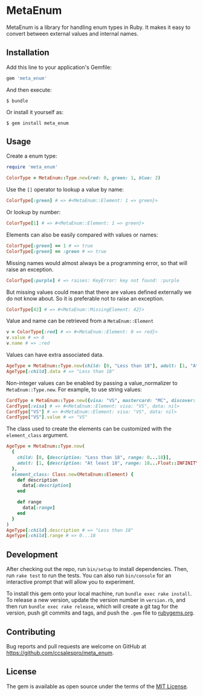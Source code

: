 # MetaEnum

MetaEnum is a library for handling enum types in Ruby. It makes it easy to
convert between external values and internal names.

## Installation

Add this line to your application's Gemfile:

```ruby
gem 'meta_enum'
```

And then execute:

    $ bundle

Or install it yourself as:

    $ gem install meta_enum

## Usage

Create a enum type:

```ruby
require 'meta_enum'

ColorType = MetaEnum::Type.new(red: 0, green: 1, blue: 2)
```

Use the `[]` operator to lookup a value by name:

```ruby
ColorType[:green] # => #<MetaEnum::Element: 1 => green}>
```

Or lookup by number:

```ruby
ColorType[1] # => #<MetaEnum::Element: 1 => green}>
```

Elements can also be easily compared with values or names:

```ruby
ColorType[:green] == 1 # => true
ColorType[:green] == :green # => true
```

Missing names would almost always be a programming error, so that will raise an exception.

```ruby
ColorType[:purple] # => raises: KeyError: key not found: :purple
```

But missing values could mean that there are values defined externally we do not know about. So it is preferable not to raise an exception.

```ruby
ColorType[42] # => #<MetaEnum::MissingElement: 42}>
```

Value and name can be retrieved from a `MetaEnum::Element`

```ruby
v = ColorType[:red] # => #<MetaEnum::Element: 0 => red}>
v.value # => 0
v.name # => :red
```

Values can have extra associated data.

```ruby
AgeType = MetaEnum::Type.new(child: [0, "Less than 18"], adult: [1, "At least 18"])
AgeType[:child].data # => "Less than 18"
```

Non-integer values can be enabled by passing a value_normalizer to `MetaEnum::Type.new`. For example, to use string values:

```ruby
CardType = MetaEnum::Type.new({visa: "VS", mastercard: "MC", discover: "DS"}, value_normalizer: method(:String))
CardType[:visa] # => #<MetaEnum::Element: visa: "VS", data: nil>
CardType["VS"] # => #<MetaEnum::Element: visa: "VS", data: nil>
CardType["VS"].value # => "VS"
```

The class used to create the elements can be customized with the `element_class` argument.

```ruby
AgeType = MetaEnum::Type.new(
  {
    child: [0, {description: "Less than 18", range: 0...18}],
    adult: [1, {description: "At least 18", range: 18...Float::INFINITY}]
  },
  element_class: Class.new(MetaEnum::Element) {
    def description
      data[:description]
    end

    def range
      data[:range]
    end
  }
)
AgeType[:child].description # => "Less than 18"
AgeType[:child].range # => 0...18
```

## Development

After checking out the repo, run `bin/setup` to install dependencies. Then, run `rake test` to run the tests. You can also run `bin/console` for an interactive prompt that will allow you to experiment.

To install this gem onto your local machine, run `bundle exec rake install`. To release a new version, update the version number in `version.rb`, and then run `bundle exec rake release`, which will create a git tag for the version, push git commits and tags, and push the `.gem` file to [rubygems.org](https://rubygems.org).

## Contributing

Bug reports and pull requests are welcome on GitHub at https://github.com/ccsalespro/meta_enum.

## License

The gem is available as open source under the terms of the [MIT License](https://opensource.org/licenses/MIT).
